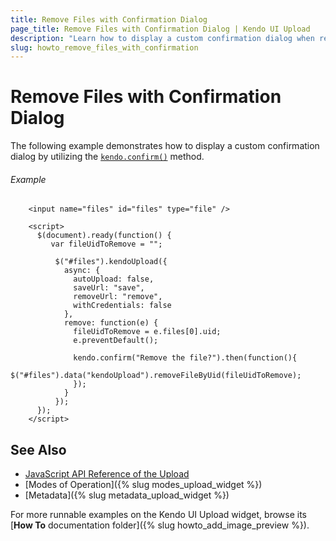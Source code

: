 ```yaml
---
title: Remove Files with Confirmation Dialog
page_title: Remove Files with Confirmation Dialog | Kendo UI Upload
description: "Learn how to display a custom confirmation dialog when removing files from the Kendo UI Upload widget."
slug: howto_remove_files_with_confirmation
---
```


# Remove Files with Confirmation Dialog

The following example demonstrates how to display a custom confirmation dialog by utilizing the [`kendo.confirm()`](/api/javascript/kendo/methods/confirm) method.

###### Example

```dojo
    <input name="files" id="files" type="file" />

    <script>
      $(document).ready(function() {
         var fileUidToRemove = "";

          $("#files").kendoUpload({
            async: {
              autoUpload: false,
              saveUrl: "save",
              removeUrl: "remove",
              withCredentials: false
            },
            remove: function(e) {
              fileUidToRemove = e.files[0].uid;
              e.preventDefault();

              kendo.confirm("Remove the file?").then(function(){
                $("#files").data("kendoUpload").removeFileByUid(fileUidToRemove);
              });
            }
          });
      });
    </script>
```


## See Also

* [JavaScript API Reference of the Upload](/api/javascript/ui/upload)
* [Modes of Operation]({% slug modes_upload_widget %})
* [Metadata]({% slug metadata_upload_widget %})

For more runnable examples on the Kendo UI Upload widget, browse its [**How To** documentation folder]({% slug howto_add_image_preview %}).
